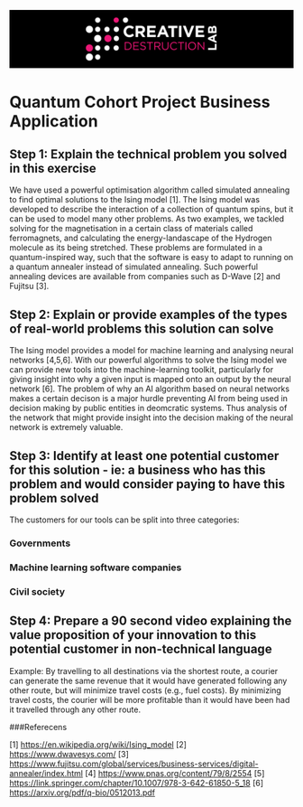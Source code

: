 ![CDL 2020 Cohort Project](../figures/CDL_logo.jpg)
# Quantum Cohort Project Business Application

## Step 1: Explain the technical problem you solved in this exercise

We have used a powerful optimisation algorithm called simulated annealing to find optimal solutions to the Ising model [1]. The Ising model was developed to describe the interaction of a collection of quantum spins, but it can be used to model many other problems. As two examples, we tackled solving for the magnetisation in a certain class of materials called ferromagnets, and calculating the energy-landascape of the Hydrogen molecule as its being stretched. These problems are formulated in a quantum-inspired way, such that the software is easy to adapt to running on a quantum annealer instead of simulated annealing. Such powerful annealing devices are available from companies such as D-Wave [2] and Fujitsu [3]. 


## Step 2: Explain or provide examples of the types of real-world problems this solution can solve

The Ising model provides a model for machine learning and analysing neural networks [4,5,6]. With our powerful algorithms to solve the Ising model we can provide new tools into the machine-learning toolkit, particularly for giving insight into why a given input is mapped onto an output by the neural network [6]. The problem of why an AI algorithm based on neural networks makes a certain decison is a major hurdle preventing AI from being used in decision making by public entities in deomcratic systems. Thus analysis of the network that might provide insight into the decision making of the neural network is extremely valuable.


## Step 3: Identify at least one potential customer for this solution - ie: a business who has this problem and would consider paying to have this problem solved

The customers for our tools can be split into three categories:

### Governments

### Machine learning software companies

### Civil society 



## Step 4: Prepare a 90 second video explaining the value proposition of your innovation to this potential customer in non-technical language

Example: By travelling to all destinations via the shortest route, a courier can generate the same revenue that it would have generated following any other route, but will minimize travel costs (e.g., fuel costs). By minimizing travel costs, the courier will be more profitable than it would have been had it travelled through any other route.


###Referecens

[1] https://en.wikipedia.org/wiki/Ising_model
[2] https://www.dwavesys.com/
[3] https://www.fujitsu.com/global/services/business-services/digital-annealer/index.html
[4] https://www.pnas.org/content/79/8/2554
[5] https://link.springer.com/chapter/10.1007/978-3-642-61850-5_18
[6] https://arxiv.org/pdf/q-bio/0512013.pdf
